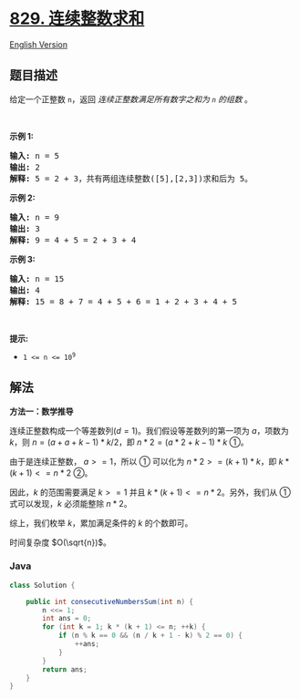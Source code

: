 # [829. 连续整数求和](https://leetcode.cn/problems/consecutive-numbers-sum)

[English Version](/solution/0800-0899/0829.Consecutive%20Numbers%20Sum/README_EN.md)

## 题目描述

<p>给定一个正整数 <code>n</code>，返回 <em>连续正整数满足所有数字之和为 <code>n</code>&nbsp;的组数</em> 。&nbsp;</p>

<p>&nbsp;</p>

<p><strong>示</strong><strong>例 1:</strong></p>

<pre>
<strong>输入: </strong>n = 5
<strong>输出: </strong>2
<strong>解释: </strong>5 = 2 + 3，共有两组连续整数([5],[2,3])求和后为 5。</pre>

<p><strong>示例 2:</strong></p>

<pre>
<strong>输入: </strong>n = 9
<strong>输出: </strong>3
<strong>解释: </strong>9 = 4 + 5 = 2 + 3 + 4</pre>

<p><strong>示例 3:</strong></p>

<pre>
<strong>输入: </strong>n = 15
<strong>输出: </strong>4
<strong>解释: </strong>15 = 8 + 7 = 4 + 5 + 6 = 1 + 2 + 3 + 4 + 5</pre>

<p>&nbsp;</p>

<p><strong>提示:</strong></p>

<ul>
	<li><code>1 &lt;= n &lt;= 10<sup>9</sup></code>​​​​​​​</li>
</ul>

## 解法

**方法一：数学推导**

连续正整数构成一个等差数列($d=1$)。我们假设等差数列的第一项为 $a$，项数为 $k$，则 $n=(a+a+k-1)*k/2$，即 $n*2=(a*2+k-1)*k$ ①。

由于是连续正整数， $a>=1$，所以 ① 可以化为 $n*2>=(k+1)*k$，即 $k*(k+1)<=n*2$ ②。

因此，$k$ 的范围需要满足 $k>=1$ 并且 $k*(k+1)<=n*2$。另外，我们从 ① 式可以发现，$k$ 必须能整除 $n*2$。

综上，我们枚举 $k$，累加满足条件的 $k$ 的个数即可。

时间复杂度 $O(\sqrt{n})$。

### **Java**

```java
class Solution {

    public int consecutiveNumbersSum(int n) {
        n <<= 1;
        int ans = 0;
        for (int k = 1; k * (k + 1) <= n; ++k) {
            if (n % k == 0 && (n / k + 1 - k) % 2 == 0) {
                ++ans;
            }
        }
        return ans;
    }
}
```
